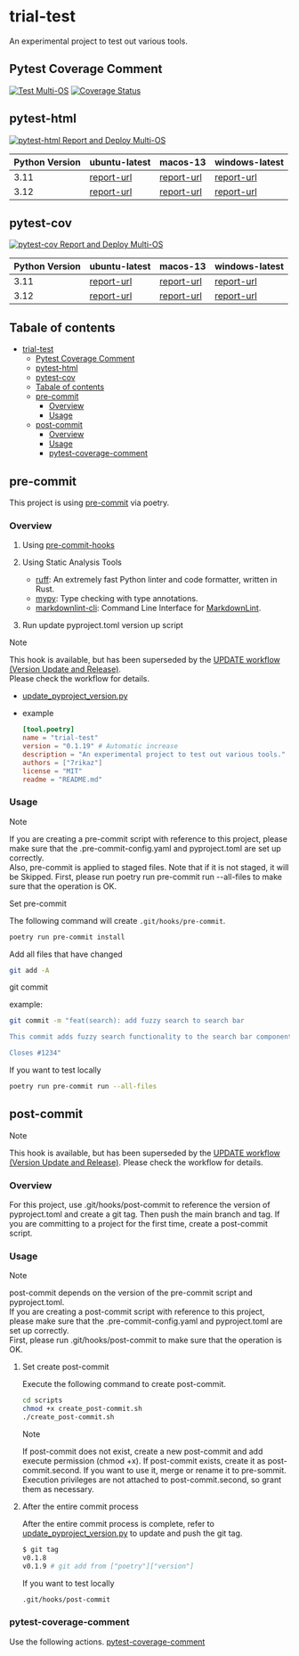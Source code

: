 # trial-test

An experimental project to test out various tools.

## Pytest Coverage Comment

[![Test Multi-OS](https://github.com/7rikazhexde/trial-test/actions/workflows/test_multi_os.yml/badge.svg)](https://github.com/7rikazhexde/trial-test/actions/workflows/test_multi_os.yml) [![Coverage Status](https://img.shields.io/badge/Coverage-check%20here-blue.svg)](https://github.com/7rikazhexde/trial-test/tree/coverage)

## pytest-html

[![pytest-html Report and Deploy Multi-OS](https://github.com/7rikazhexde/trial-test/actions/workflows/test_pytest-html-report_deploy_multi_os.yml/badge.svg)](https://github.com/7rikazhexde/trial-test/actions/workflows/test_pytest-html-report_deploy_multi_os.yml)

| Python Version | ubuntu-latest | macos-13 | windows-latest |
|----------------|---------------|----------|----------------|
| 3.11 | [report-url](https://7rikazhexde.github.io/trial-test/pytest-html-report_ubuntu-latest_python_3.11/report_page.html) | [report-url](https://7rikazhexde.github.io/trial-test/pytest-html-report_macos-13_python_3.11/report_page.html) | [report-url](https://7rikazhexde.github.io/trial-test/pytest-html-report_windows-latest_python_3.11/report_page.html) |
| 3.12 | [report-url](https://7rikazhexde.github.io/trial-test/pytest-html-report_ubuntu-latest_python_3.12/report_page.html) | [report-url](https://7rikazhexde.github.io/trial-test/pytest-html-report_macos-13_python_3.12/report_page.html) | [report-url](https://7rikazhexde.github.io/trial-test/pytest-html-report_windows-latest_python_3.12/report_page.html) |

## pytest-cov

[![pytest-cov Report and Deploy Multi-OS](https://github.com/7rikazhexde/trial-test/actions/workflows/test_pytest-cov-report_deploy_multi_os.yml/badge.svg)](https://github.com/7rikazhexde/trial-test/actions/workflows/test_pytest-cov-report_deploy_multi_os.yml)

| Python Version | ubuntu-latest | macos-13 | windows-latest |
|----------------|---------------|----------|----------------|
| 3.11 | [report-url](https://7rikazhexde.github.io/trial-test/pytest-cov-report_ubuntu-latest_python_3.11/index.html) | [report-url](https://7rikazhexde.github.io/trial-test/pytest-cov-report_macos-13_python_3.11/index.html) | [report-url](https://7rikazhexde.github.io/trial-test/pytest-cov-report_windows-latest_python_3.11/index.html) |
| 3.12 | [report-url](https://7rikazhexde.github.io/trial-test/pytest-cov-report_ubuntu-latest_python_3.12/index.html) | [report-url](https://7rikazhexde.github.io/trial-test/pytest-cov-report_macos-13_python_3.12/index.html) | [report-url](https://7rikazhexde.github.io/trial-test/pytest-cov-report_windows-latest_python_3.12/index.html) |

## Tabale of contents

- [trial-test](#trial-test)
  - [Pytest Coverage Comment](#pytest-coverage-comment)
  - [pytest-html](#pytest-html)
  - [pytest-cov](#pytest-cov)
  - [Tabale of contents](#tabale-of-contents)
  - [pre-commit](#pre-commit)
    - [Overview](#overview)
    - [Usage](#usage)
  - [post-commit](#post-commit)
    - [Overview](#overview-1)
    - [Usage](#usage-1)
    - [pytest-coverage-comment](#pytest-coverage-comment-1)

## pre-commit

This project is using [pre-commit](https://github.com/pre-commit/pre-commit) via poetry.

### Overview

1. Using [pre-commit-hooks](https://github.com/pre-commit/pre-commit-hooks)

1. Using Static Analysis Tools

   - [ruff](https://pypi.org/project/ruff/): An extremely fast Python linter and code formatter, written in Rust.
   - [mypy](https://pypi.org/project/mypy/): Type checking with type annotations.
   - [markdownlint-cli](https://github.com/igorshubovych/markdownlint-cli): Command Line Interface for [MarkdownLint](https://github.com/DavidAnson/markdownlint).

1. Run update pyproject.toml version up script

> [!NOTE]
> This hook is available, but has been superseded by the [UPDATE workflow (Version Update and Release)](https://github.com/7rikazhexde/trial-test/blob/main/.github/workflows/update-version-and-release.yml).\
> Please check the workflow for details.

- [update_pyproject_version.py](ci/update_pyproject_version.py)

- example

  ```toml
  [tool.poetry]
  name = "trial-test"
  version = "0.1.19" # Automatic increase
  description = "An experimental project to test out various tools."
  authors = ["7rikaz"]
  license = "MIT"
  readme = "README.md"
  ```

### Usage

> [!NOTE]
> If you are creating a pre-commit script with reference to this project, please make sure that the .pre-commit-config.yaml and pyproject.toml are set up correctly.\
> Also, pre-commit is applied to staged files. Note that if it is not staged, it will be Skipped.
> First, please run poetry run pre-commit run --all-files to make sure that the operation is OK.

Set pre-commit

The following command will create `.git/hooks/pre-commit`.

```bash
poetry run pre-commit install
```

Add all files that have changed

```bash
git add -A
```

git commit

example:

```bash
git commit -m "feat(search): add fuzzy search to search bar

This commit adds fuzzy search functionality to the search bar component. Fuzzy search allows users to find search results even if they make spelling mistakes or typos. This feature will enhance the user experience and make it easier to find what they are looking for.

Closes #1234"
```

If you want to test locally

```bash
poetry run pre-commit run --all-files
```

## post-commit

> [!NOTE]
> This hook is available, but has been superseded by the [UPDATE workflow (Version Update and Release)](https://github.com/7rikazhexde/trial-test/blob/main/.github/workflows/update-version-and-release.yml). Please check the workflow for details.

### Overview

For this project, use .git/hooks/post-commit to reference the version of pyproject.toml and create a git tag. Then push the main branch and tag.
If you are committing to a project for the first time, create a post-commit script.

### Usage

> [!NOTE]
> post-commit depends on the version of the pre-commit script and pyproject.toml.\
> If you are creating a post-commit script with reference to this project, please make sure that the .pre-commit-config.yaml and pyproject.toml are set up correctly.\
> First, please run .git/hooks/post-commit to make sure that the operation is OK.

1. Set create post-commit

   Execute the following command to create post-commit.

   ```bash
   cd scripts
   chmod +x create_post-commit.sh
   ./create_post-commit.sh
   ```

   > [!NOTE]
   > If post-commit does not exist, create a new post-commit and add execute permission (chmod +x).
   > If post-commit exists, create it as post-commit.second.
   > If you want to use it, merge or rename it to pre-sommit.
   > Execution privileges are not attached to post-commit.second, so grant them as necessary.

1. After the entire commit process

   After the entire commit process is complete, refer to [update_pyproject_version.py](ci/update_pyproject_version.py) to update and push the git tag.

   ```bash
   $ git tag
   v0.1.8
   v0.1.9 # git add from ["poetry"]["version"]
   ```

   If you want to test locally

   ```bash
   .git/hooks/post-commit
   ```

### pytest-coverage-comment

Use the following actions.
[pytest-coverage-comment](https://github.com/MishaKav/pytest-coverage-comment#example-usage)
